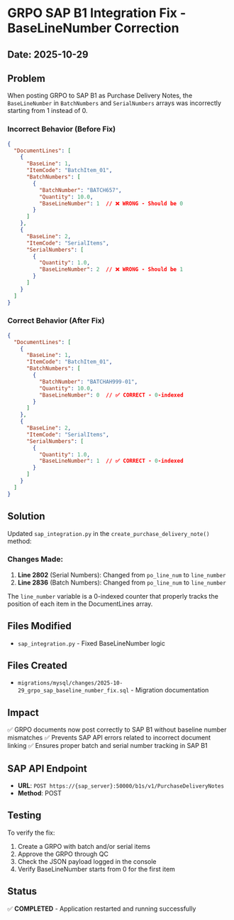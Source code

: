 # GRPO SAP B1 Integration Fix - BaseLineNumber Correction

## Date: 2025-10-29

## Problem
When posting GRPO to SAP B1 as Purchase Delivery Notes, the `BaseLineNumber` in `BatchNumbers` and `SerialNumbers` arrays was incorrectly starting from 1 instead of 0.

### Incorrect Behavior (Before Fix)
```json
{
  "DocumentLines": [
    {
      "BaseLine": 1,
      "ItemCode": "BatchItem_01",
      "BatchNumbers": [
        {
          "BatchNumber": "BATCH657",
          "Quantity": 10.0,
          "BaseLineNumber": 1  // ❌ WRONG - Should be 0
        }
      ]
    },
    {
      "BaseLine": 2,
      "ItemCode": "SerialItems",
      "SerialNumbers": [
        {
          "Quantity": 1.0,
          "BaseLineNumber": 2  // ❌ WRONG - Should be 1
        }
      ]
    }
  ]
}
```

### Correct Behavior (After Fix)
```json
{
  "DocumentLines": [
    {
      "BaseLine": 1,
      "ItemCode": "BatchItem_01",
      "BatchNumbers": [
        {
          "BatchNumber": "BATCHAH999-01",
          "Quantity": 10.0,
          "BaseLineNumber": 0  // ✅ CORRECT - 0-indexed
        }
      ]
    },
    {
      "BaseLine": 2,
      "ItemCode": "SerialItems",
      "SerialNumbers": [
        {
          "Quantity": 1.0,
          "BaseLineNumber": 1  // ✅ CORRECT - 0-indexed
        }
      ]
    }
  ]
}
```

## Solution
Updated `sap_integration.py` in the `create_purchase_delivery_note()` method:

### Changes Made:
1. **Line 2802** (Serial Numbers): Changed from `po_line_num` to `line_number`
2. **Line 2836** (Batch Numbers): Changed from `po_line_num` to `line_number`

The `line_number` variable is a 0-indexed counter that properly tracks the position of each item in the DocumentLines array.

## Files Modified
- `sap_integration.py` - Fixed BaseLineNumber logic

## Files Created
- `migrations/mysql/changes/2025-10-29_grpo_sap_baseline_number_fix.sql` - Migration documentation

## Impact
✅ GRPO documents now post correctly to SAP B1 without baseline number mismatches
✅ Prevents SAP API errors related to incorrect document linking
✅ Ensures proper batch and serial number tracking in SAP B1

## SAP API Endpoint
- **URL**: `POST https://{sap_server}:50000/b1s/v1/PurchaseDeliveryNotes`
- **Method**: POST

## Testing
To verify the fix:
1. Create a GRPO with batch and/or serial items
2. Approve the GRPO through QC
3. Check the JSON payload logged in the console
4. Verify BaseLineNumber starts from 0 for the first item

## Status
✅ **COMPLETED** - Application restarted and running successfully
